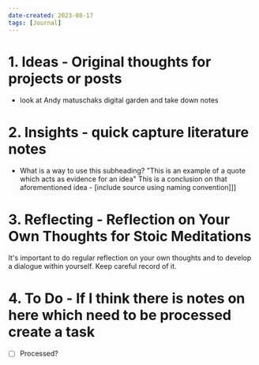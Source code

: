 ```yaml
---
date-created: 2023-08-17
tags: [Journal]
---
```


# 1. Ideas - Original thoughts for projects or posts
- look at Andy matuschaks digital garden and take down notes

# 2. Insights - quick capture literature notes
- What is a way to use this subheading? "This is an example of a quote which acts as evidence for an idea" This is a conclusion on that aforementioned idea - [include source using naming convention]]]

# 3. Reflecting - Reflection on Your Own Thoughts for Stoic Meditations

It's important to do regular reflection on your own thoughts and to develop a dialogue within yourself. Keep careful record of it.

# 4. To Do - If I think there is notes on here which need to be processed create a task

- [ ] Processed? 